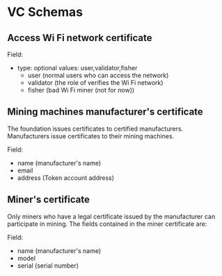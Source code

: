 # VC Schemas

## Access Wi Fi network certificate

Field:

- type: optional values: user,validator,fisher
  - user (normal users who can access the network)
  - validator (the role of verifies the Wi Fi network)
  - fisher (bad Wi Fi miner (not for now))

## Mining machines manufacturer's certificate

The foundation issues certificates to certified manufacturers. Manufacturers issue certificates to their mining machines.

Field:

- name (manufacturer's name)
- email
- address (Token account address)

## Miner's certificate

Only miners who have a legal certificate issued by the manufacturer can participate in mining. The fields contained in the miner certificate are:

Field:

- name (manufacturer's name)
- model
- serial (serial number)
